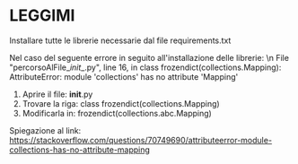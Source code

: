 # LEGGIMI
Installare tutte le librerie necessarie dal file requirements.txt

Nel caso del seguente errore in seguito all'installazione delle librerie: \n
  File "percorsoAlFile\__init__.py", line 16, in <module>
    class frozendict(collections.Mapping):
AttributeError: module 'collections' has no attribute 'Mapping'

1. Aprire il file: __init__.py
2. Trovare la riga: class frozendict(collections.Mapping)
3. Modificarla in: frozendict(collections.abc.Mapping)

Spiegazione al link: https://stackoverflow.com/questions/70749690/attributeerror-module-collections-has-no-attribute-mapping

